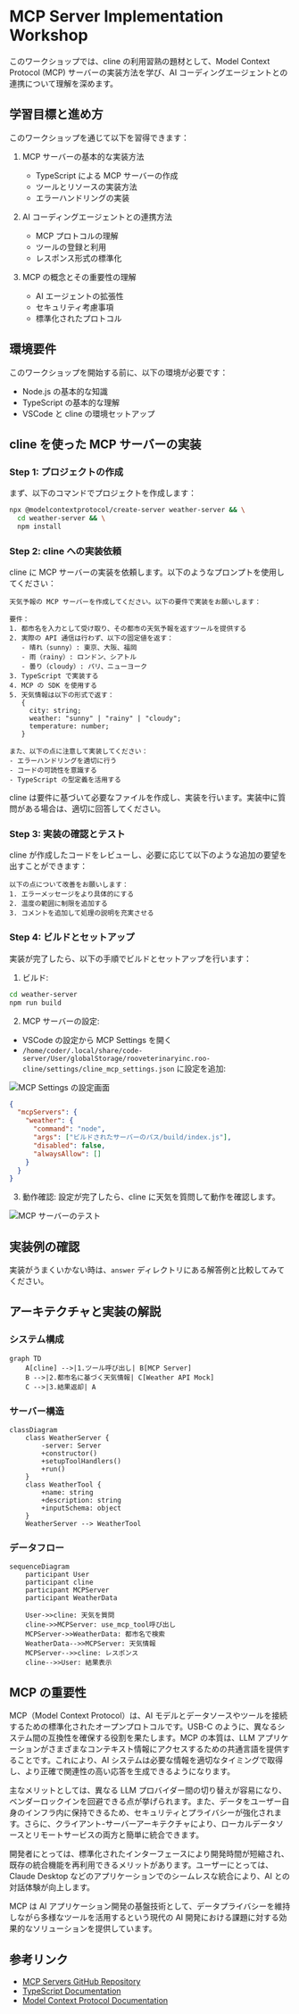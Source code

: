# MCP Server Implementation Workshop

このワークショップでは、cline の利用習熟の題材として、Model Context Protocol (MCP) サーバーの実装方法を学び、AI コーディングエージェントとの連携について理解を深めます。

## 学習目標と進め方

このワークショップを通じて以下を習得できます：

1. MCP サーバーの基本的な実装方法
   - TypeScript による MCP サーバーの作成
   - ツールとリソースの実装方法
   - エラーハンドリングの実装

2. AI コーディングエージェントとの連携方法
   - MCP プロトコルの理解
   - ツールの登録と利用
   - レスポンス形式の標準化

3. MCP の概念とその重要性の理解
   - AI エージェントの拡張性
   - セキュリティ考慮事項
   - 標準化されたプロトコル

## 環境要件

このワークショップを開始する前に、以下の環境が必要です：

- Node.js の基本的な知識
- TypeScript の基本的な理解
- VSCode と cline の環境セットアップ

## cline を使った MCP サーバーの実装

### Step 1: プロジェクトの作成

まず、以下のコマンドでプロジェクトを作成します：

```bash
npx @modelcontextprotocol/create-server weather-server && \
  cd weather-server && \
  npm install
```

### Step 2: cline への実装依頼

cline に MCP サーバーの実装を依頼します。以下のようなプロンプトを使用してください：

```
天気予報の MCP サーバーを作成してください。以下の要件で実装をお願いします：

要件：
1. 都市名を入力として受け取り、その都市の天気予報を返すツールを提供する
2. 実際の API 通信は行わず、以下の固定値を返す：
   - 晴れ（sunny）: 東京、大阪、福岡
   - 雨（rainy）: ロンドン、シアトル
   - 曇り（cloudy）: パリ、ニューヨーク
3. TypeScript で実装する
4. MCP の SDK を使用する
5. 天気情報は以下の形式で返す：
   {
     city: string;
     weather: "sunny" | "rainy" | "cloudy";
     temperature: number;
   }

また、以下の点に注意して実装してください：
- エラーハンドリングを適切に行う
- コードの可読性を意識する
- TypeScript の型定義を活用する
```

cline は要件に基づいて必要なファイルを作成し、実装を行います。実装中に質問がある場合は、適切に回答してください。

### Step 3: 実装の確認とテスト

cline が作成したコードをレビューし、必要に応じて以下のような追加の要望を出すことができます：

```
以下の点について改善をお願いします：
1. エラーメッセージをより具体的にする
2. 温度の範囲に制限を追加する
3. コメントを追加して処理の説明を充実させる
```

### Step 4: ビルドとセットアップ

実装が完了したら、以下の手順でビルドとセットアップを行います：

1. ビルド:
```bash
cd weather-server
npm run build
```

2. MCP サーバーの設定:
- VSCode の設定から MCP Settings を開く
- `/home/coder/.local/share/code-server/User/globalStorage/rooveterinaryinc.roo-cline/settings/cline_mcp_settings.json` に設定を追加:

![MCP Settings の設定画面](images/vscode-mcp-setting.png)

```json
{
  "mcpServers": {
    "weather": {
      "command": "node",
      "args": ["ビルドされたサーバーのパス/build/index.js"],
      "disabled": false,
      "alwaysAllow": []
    }
  }
}
```

3. 動作確認:
設定が完了したら、cline に天気を質問して動作を確認します。

![MCP サーバーのテスト](images/vscode-mcp-test.png)

## 実装例の確認

実装がうまくいかない時は、`answer` ディレクトリにある解答例と比較してみてください。

## アーキテクチャと実装の解説

### システム構成

```mermaid
graph TD
    A[cline] -->|1.ツール呼び出し| B[MCP Server]
    B -->|2.都市名に基づく天気情報| C[Weather API Mock]
    C -->|3.結果返却| A
```

### サーバー構造

```mermaid
classDiagram
    class WeatherServer {
        -server: Server
        +constructor()
        +setupToolHandlers()
        +run()
    }
    class WeatherTool {
        +name: string
        +description: string
        +inputSchema: object
    }
    WeatherServer --> WeatherTool
```

### データフロー

```mermaid
sequenceDiagram
    participant User
    participant cline
    participant MCPServer
    participant WeatherData
    
    User->>cline: 天気を質問
    cline->>MCPServer: use_mcp_tool呼び出し
    MCPServer->>WeatherData: 都市名で検索
    WeatherData-->>MCPServer: 天気情報
    MCPServer-->>cline: レスポンス
    cline-->>User: 結果表示
```

## MCP の重要性

MCP（Model Context Protocol）は、AI モデルとデータソースやツールを接続するための標準化されたオープンプロトコルです。USB-C のように、異なるシステム間の互換性を確保する役割を果たします。MCP の本質は、LLM アプリケーションがさまざまなコンテキスト情報にアクセスするための共通言語を提供することです。これにより、AI システムは必要な情報を適切なタイミングで取得し、より正確で関連性の高い応答を生成できるようになります。

主なメリットとしては、異なる LLM プロバイダー間の切り替えが容易になり、ベンダーロックインを回避できる点が挙げられます。また、データをユーザー自身のインフラ内に保持できるため、セキュリティとプライバシーが強化されます。さらに、クライアント-サーバーアーキテクチャにより、ローカルデータソースとリモートサービスの両方と簡単に統合できます。

開発者にとっては、標準化されたインターフェースにより開発時間が短縮され、既存の統合機能を再利用できるメリットがあります。ユーザーにとっては、Claude Desktop などのアプリケーションでのシームレスな統合により、AI との対話体験が向上します。

MCP は AI アプリケーション開発の基盤技術として、データプライバシーを維持しながら多様なツールを活用するという現代の AI 開発における課題に対する効果的なソリューションを提供しています。

## 参考リンク

- [MCP Servers GitHub Repository](https://github.com/modelcontextprotocol/servers)
- [TypeScript Documentation](https://www.typescriptlang.org/docs/)
- [Model Context Protocol Documentation](https://modelcontextprotocol.github.io/)
